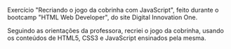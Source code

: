 Exercício "Recriando o jogo da cobrinha com JavaScript", feito durante o bootcamp "HTML Web Developer", do site Digital Innovation One.



Seguindo as orientações da professora, recriei o jogo da cobrinha, usando os conteúdos de HTML5, CSS3 e JavaScript ensinados pela mesma. 